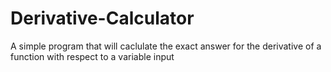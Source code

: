 # Derivative-Calculator
A simple program that will caclulate the exact answer for the derivative of a function with respect to a  variable input
